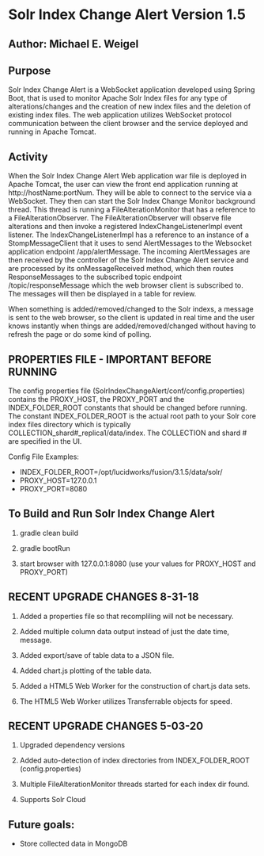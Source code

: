 
Solr Index Change Alert Version 1.5 
===================================


Author: Michael E. Weigel
-------------------------


Purpose
-------
   Solr Index Change Alert is a WebSocket application developed using Spring Boot, that
is used to monitor Apache Solr Index files for any type of alterations/changes and the
creation of new index files and the deletion of existing index files. The web application
utilizes WebSocket protocol communication between the client browser and the service 
deployed and running in Apache Tomcat.


Activity
--------
   When the Solr Index Change Alert Web application war file is deployed in Apache Tomcat,
the user can view the front end application running at http://hostName:portNum. They
will be able to connect to the service via a WebSocket. They then can start the Solr Index
Change Monitor background thread. This thread is running a FileAlterationMonitor that
has a reference to a FileAlterationObserver. The FileAlterationObserver will observe file
alterations and then invoke a registered IndexChangeListenerImpl event listener. The
IndexChangeListenerImpl has a reference to an instance of a StompMessageClient that it
uses to send AlertMessages to the  Websocket application endpoint /app/alertMessage. The
incoming AlertMessages are then received by the controller of the Solr Index Change Alert
service and are processed by its onMessageReceived method, which then routes ResponseMessages
to the subscribed topic endpoint /topic/responseMessage which the web browser client is
subscribed to. The messages will then be displayed in a table for review.


   When something is added/removed/changed to the Solr indexs, a message is sent to the web 
browser, so the client is updated in real time and the user knows instantly when things are
added/removed/changed without having to refresh the page or do some kind of polling.


PROPERTIES FILE - IMPORTANT BEFORE RUNNING
------------------------------------------

   The config properties file (SolrIndexChangeAlert/conf/config.properties) contains the 
PROXY_HOST, the PROXY_PORT and the INDEX_FOLDER_ROOT constants that should be changed 
before running. The constant INDEX_FOLDER_ROOT is the actual root path to your Solr core 
index files directory which is typically COLLECTION_shard#_replica1/data/index. The COLLECTION 
and shard # are specified in the UI. 

Config File Examples:
* INDEX_FOLDER_ROOT=/opt/lucidworks/fusion/3.1.5/data/solr/
* PROXY_HOST=127.0.0.1
* PROXY_PORT=8080


To Build and Run Solr Index Change Alert
----------------------------------------
1) gradle clean build

2) gradle bootRun

3) start browser with 127.0.0.1:8080 (use your values for PROXY_HOST and PROXY_PORT)


RECENT UPGRADE CHANGES 8-31-18
------------------------------
1) Added a properties file so that recompliling will not be necessary.

2) Added multiple column data output instead of just the date time, message.

3) Added export/save of table data to a JSON file.

4) Added chart.js plotting of the table data.

5) Added a HTML5 Web Worker for the construction of chart.js data sets.

6) The HTML5 Web Worker utilizes Transferrable objects for speed.


RECENT UPGRADE CHANGES 5-03-20
------------------------------
1) Upgraded dependency versions

2) Added auto-detection of index directories from INDEX_FOLDER_ROOT (config.properties)

3) Multiple FileAlterationMonitor threads started for each index dir found.

4) Supports Solr Cloud


Future goals:
-------------
* Store collected data in MongoDB




